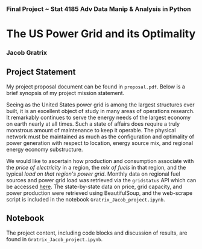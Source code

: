 ### Final Project ~ Stat 4185 Adv Data Manip &amp; Analysis in Python
# The US Power Grid and its Optimality
### Jacob Gratrix

## Project Statement

My project proposal document can be found in `proposal.pdf`. Below is a brief synopsis of my project mission statement. 

Seeing as the United States power grid is among the largest structures ever built, it is an excellent object of study in many areas of operations research. It remarkably continues to serve the energy needs of the largest economy on earth nearly at all times. Such a state of affairs does require a truly monstrous amount of maintenance to keep it operable. The physical network must be maintained as much as the configuration and optimality of power generation with respect to location, energy source mix, and regional energy economy substructure. 

We would like to ascertain how production and consumption associate with the *price of electricity* in a region, the *mix of fuels* in that region, and the typical *load on that region's power grid*. Monthly data on regional fuel sources and power grid load was retrieved via the `gridstatus` API which can be accessed [here](https://github.com/kmax12/gridstatus/). The state-by-state data on price, grid capacity, and power production were retrieved using BeautifulSoup, and the web-scrape script is included in the notebook `Gratrix_Jacob_project.ipynb`.

## Notebook

The project content, including code blocks and discussion of results, are found in `Gratrix_Jacob_project.ipynb`. 